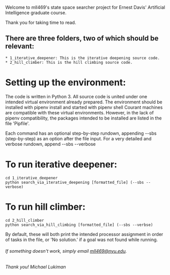 Welcome to mll469's state space searcher project for Ernest Davis' Artificial Intelligence graduate course.

Thank you for taking time to read. 

## There are three folders, two of which should be relevant:
    * 1_iterative_deepener: This is the iterative deepening source code.
    * 2_hill_climber: This is the hill climbing source code. 

# Setting up the environment:
The code is written in Python 3.
All source code is united under one intended virtual environment already prepared. The environment should be installed with 
    pipenv install 
and started with 
    pipenv shell
Courant machines are compatible with these virtual environments. 
However, in the lack of pipenv compatibility, the packages intended to be installed are listed in the file 'Pipfile'.

Each command has an optional step-by-step rundown, appending 
    --sbs 
(step-by-step) as an option after the file input.
For a very detailed and verbose rundown, append 
    --sbs --verbose

# To run iterative deepener:
    cd 1_iterative_deepener
    python search_via_iterative_deepening [formatted_file] (--sbs --verbose)

# To run hill climber:
    cd 2_hill_climber
    python search_via_hill_climbing [formatted_file] (--sbs --verbse)

By default, these will both print the intended processor assignment in order of tasks in the file, or 'No solution.' if a goal was not found while running. 

###### If something doesn't work, simply email mll469@nyu.edu.
###### Thank you! Michael Lukiman